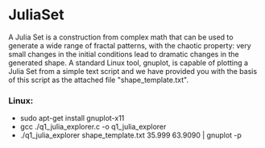 # JuliaSet
A Julia Set is a construction from complex math that can be used to generate a wide range of fractal patterns, with the chaotic property: very small changes in the initial conditions lead to dramatic changes in the generated shape. A standard Linux tool, gnuplot, is capable of plotting a Julia Set from a simple text script and we have provided you with the basis of this script as the attached file "shape_template.txt".<br/>
### Linux:
* sudo apt-get install gnuplot-x11
* gcc ./q1_julia_explorer.c -o q1_julia_explorer
* ./q1_julia_explorer shape_template.txt 35.999 63.9090 | gnuplot -p
